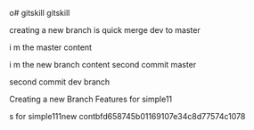 o# gitskill
gitskill

creating  a new  branch is quick
merge dev to master

i m  the master content

i m the new branch content
second commit master

second commit dev branch

Creating  a new Branch Features for simple11


s for simple111new contbfd658745b01169107e34c8d77574c1078
